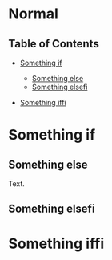 # Normal

## Table of Contents

* [Something if](#something-if)

  * [Something else](#something-else)
  * [Something elsefi](#something-elsefi)

* [Something iffi](#something-iffi)

# Something if

## Something else

Text.

## Something elsefi

# Something iffi
